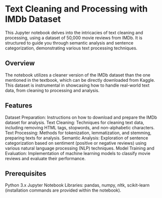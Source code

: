 # Text Cleaning and Processing with IMDb Dataset
This Jupyter notebook delves into the intricacies of text cleaning and processing, using a dataset of 50,000 movie reviews from IMDb. It is structured to guide you through semantic analysis and sentence categorization, demonstrating various text processing techniques.

## Overview
The notebook utilizes a cleaner version of the IMDb dataset than the one mentioned in the textbook, which can be directly downloaded from Kaggle. This dataset is instrumental in showcasing how to handle real-world text data, from cleaning to processing and analysis.

## Features
Dataset Preparation: Instructions on how to download and prepare the IMDb dataset for analysis.
Text Cleaning: Techniques for cleaning text data, including removing HTML tags, stopwords, and non-alphabetic characters.
Text Processing: Methods for tokenization, lemmatization, and stemming, preparing texts for analysis.
Semantic Analysis: Exploration of sentence categorization based on sentiment (positive or negative reviews) using various natural language processing (NLP) techniques.
Model Training and Evaluation: Implementation of machine learning models to classify movie reviews and evaluate their performance.

## Prerequisites
Python 3.x
Jupyter Notebook
Libraries: pandas, numpy, nltk, scikit-learn (installation commands are provided within the notebook).
